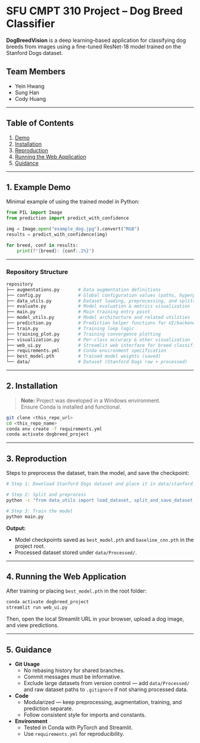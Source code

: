 # SFU CMPT 310 Project – Dog Breed Classifier

**DogBreedVision** is a deep learning–based application for classifying dog breeds from images using a fine-tuned ResNet-18 model trained on the Stanford Dogs dataset.

## Team Members
- Yein Hwang  
- Sung Han  
- Cody Huang  

---

## Table of Contents
1. [Demo](#demo)  
2. [Installation](#installation)  
3. [Reproduction](#reproduction)  
4. [Running the Web Application](#webapp)  
5. [Guidance](#guidance)  

---

<a name="demo"></a>
## 1. Example Demo

Minimal example of using the trained model in Python:

```python
from PIL import Image
from prediction import predict_with_confidence

img = Image.open("example_dog.jpg").convert("RGB")
results = predict_with_confidence(img)

for breed, conf in results:
    print(f"{breed}: {conf:.2%}")
```

---

### Repository Structure
```bash
repository
├── augmentations.py       # Data augmentation definitions
├── config.py              # Global configuration values (paths, hyperparameters)
├── data_utils.py          # Dataset loading, preprocessing, and splitting
├── evaluate.py            # Model evaluation & metrics visualization
├── main.py                # Main training entry point
├── model_utils.py         # Model architecture and related utilities
├── prediction.py          # Prediction helper functions for UI/backend
├── train.py               # Training loop logic
├── training_plot.py       # Training convergence plotting
├── visualization.py       # Per-class accuracy & other visualization
├── web_ui.py              # Streamlit web interface for breed classification
├── requirements.yml       # Conda environment specification
├── best_model.pth         # Trained model weights (saved)
└── data/                  # Dataset (Stanford Dogs raw + processed)
```

---

<a name="installation"></a>
## 2. Installation

> **Note:** Project was developed in a Windows environment.  
> Ensure Conda is installed and functional.

```bash
git clone <this_repo_url>
cd <this_repo_name>
conda env create -f requirements.yml
conda activate dogbreed_project
```

---

<a name="reproduction"></a>
## 3. Reproduction

Steps to preprocess the dataset, train the model, and save the checkpoint:

```bash
# Step 1: Download Stanford Dogs dataset and place it in data/stanford_dogs/Images

# Step 2: Split and preprocess
python -c "from data_utils import load_dataset, split_and_save_dataset; paths, labels = load_dataset('data/stanford_dogs/Images'); split_and_save_dataset(paths, labels)"

# Step 3: Train the model
python main.py
```

**Output:**  
- Model checkpoints saved as `best_model.pth` and `baseline_cnn.pth` in the project root.  
- Processed dataset stored under `data/Processed/`.

---

<a name="webapp"></a>
## 4. Running the Web Application

After training or placing `best_model.pth` in the root folder:

```bash
conda activate dogbreed_project
streamlit run web_ui.py
```

Then, open the local Streamlit URL in your browser, upload a dog image, and view predictions.

---

<a name="guidance"></a>
## 5. Guidance

- **Git Usage**
  - No rebasing history for shared branches.
  - Commit messages must be informative.
  - Exclude large datasets from version control — add `data/Processed/` and raw dataset paths to `.gitignore` if not sharing processed data.
- **Code**
  - Modularized — keep preprocessing, augmentation, training, and prediction separate.
  - Follow consistent style for imports and constants.
- **Environment**
  - Tested in Conda with PyTorch and Streamlit.
  - Use `requirements.yml` for reproducibility.
